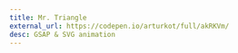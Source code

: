 ```yaml
---
title: Mr. Triangle
external_url: https://codepen.io/arturkot/full/akRKVm/
desc: GSAP & SVG animation
---
```

